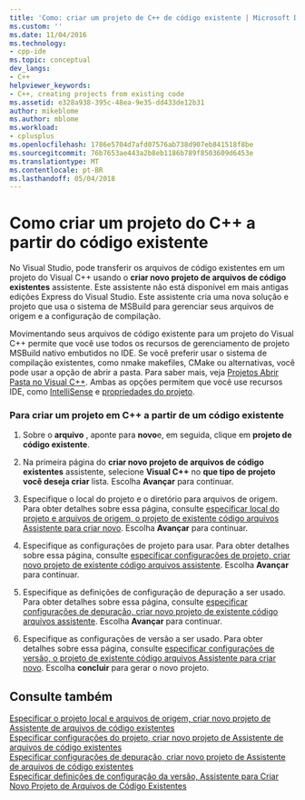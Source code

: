 ```yaml
---
title: 'Como: criar um projeto de C++ de código existente | Microsoft Docs'
ms.custom: ''
ms.date: 11/04/2016
ms.technology:
- cpp-ide
ms.topic: conceptual
dev_langs:
- C++
helpviewer_keywords:
- C++, creating projects from existing code
ms.assetid: e328a938-395c-48ea-9e35-dd433de12b31
author: mikeblome
ms.author: mblome
ms.workload:
- cplusplus
ms.openlocfilehash: 1786e5704d7afd07576ab738d907eb841518f8be
ms.sourcegitcommit: 76b7653ae443a2b8eb1186b789f8503609d6453e
ms.translationtype: MT
ms.contentlocale: pt-BR
ms.lasthandoff: 05/04/2018
---
```

# <a name="how-to-create-a-c-project-from-existing-code"></a>Como criar um projeto do C++ a partir do código existente

No Visual Studio, pode transferir os arquivos de código existentes em um projeto do Visual C++ usando o **criar novo projeto de arquivos de código existentes** assistente. Este assistente não está disponível em mais antigas edições Express do Visual Studio. Este assistente cria uma nova solução e projeto que usa o sistema de MSBuild para gerenciar seus arquivos de origem e a configuração de compilação.  
  
Movimentando seus arquivos de código existente para um projeto do Visual C++ permite que você use todos os recursos de gerenciamento de projeto MSBuild nativo embutidos no IDE. Se você preferir usar o sistema de compilação existentes, como nmake makefiles, CMake ou alternativas, você pode usar a opção de abrir a pasta. Para saber mais, veja [Projetos Abrir Pasta no Visual C++](../ide/non-msbuild-projects.md). Ambas as opções permitem que você use recursos IDE, como [IntelliSense](/visualstudio/ide/using-intellisense) e [propriedades do projeto](../ide/working-with-project-properties.md).  
  
### <a name="to-create-a-c-project-from-existing-code"></a>Para criar um projeto em C++ a partir de um código existente  
  
1.  Sobre o **arquivo** , aponte para **novo**e, em seguida, clique em **projeto de código existente**.  
  
1.  Na primeira página do **criar novo projeto de arquivos de código existentes** assistente, selecione **Visual C++** no **que tipo de projeto você deseja criar** lista. Escolha **Avançar** para continuar. 
  
1.  Especifique o local do projeto e o diretório para arquivos de origem. Para obter detalhes sobre essa página, consulte [especificar local do projeto e arquivos de origem, o projeto de existente código arquivos Assistente para criar novo](../ide/specify-project-location-and-source-files.md). Escolha **Avançar** para continuar.  
  
1.  Especifique as configurações de projeto para usar. Para obter detalhes sobre essa página, consulte [especificar configurações de projeto, criar novo projeto de existente código arquivos assistente](../ide/specify-project-settings-create-new-project-from-existing-code-files-wizard.md). Escolha **Avançar** para continuar.  

1.  Especifique as definições de configuração de depuração a ser usado. Para obter detalhes sobre essa página, consulte [especificar configurações de depuração, criar novo projeto de existente código arquivos assistente](../ide/specify-debug-configuration-settings.md). Escolha **Avançar** para continuar.  

1.  Especifique as configurações de versão a ser usado. Para obter detalhes sobre essa página, consulte [especificar configurações de versão, o projeto de existente código arquivos Assistente para criar novo](../ide/specify-release-configuration.md). Escolha **concluir** para gerar o novo projeto.  
  
## <a name="see-also"></a>Consulte também  

[Especificar o projeto local e arquivos de origem, criar novo projeto de Assistente de arquivos de código existentes](../ide/specify-project-location-and-source-files.md)   
[Especificar configurações do projeto, criar novo projeto de Assistente de arquivos de código existentes](../ide/specify-project-settings-create-new-project-from-existing-code-files-wizard.md)   
[Especificar configurações de depuração, criar novo projeto de Assistente de arquivos de código existentes](../ide/specify-debug-configuration-settings.md)   
[Especificar definições de configuração da versão, Assistente para Criar Novo Projeto de Arquivos de Código Existentes](../ide/specify-release-configuration.md)